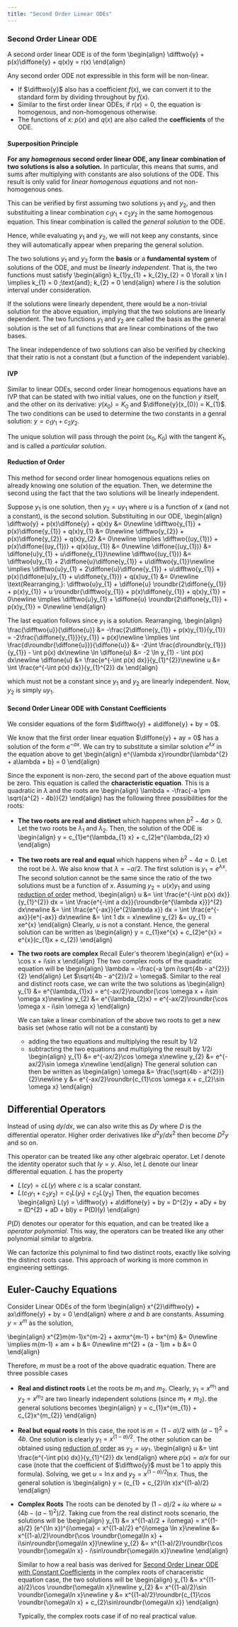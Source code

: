 ```yaml
---
title: "Second Order Linear ODEs"
---
```


### Second Order Linear ODE
A second order linear ODE is of the form
\begin{align}
    \difftwo{y} + p(x)\diffone{y} + q(x)y = r(x)
\end{align}

Any second order ODE not expressible in this form will be non-linear.

* If $\difftwo{y}$ also has a coefficient $f(x)$, we can convert it to the standard form by dividing throughout by $f(x)$.
* Similar to the first order linear ODEs, if $r(x) = 0$, the equation is homogenous, and non-homogenous otherwise.
* The functions of $x$: $p(x)$ and $q(x)$ are also called the **coefficients** of the ODE.

#### Superposition Principle
**For any _homogenous_ second order linear ODE, any linear combination of two solutions is also a solution.** In particular, this means that sums, and sums after multiplying with constants are also solutions of the ODE. This result is only valid for _linear homogenous equations_ and not non-homogenous ones.

This can be verified by first assuming two solutions $y_{1}$ and $y_{2}$, and then substituiting a linear combination $c_{1}y_{1} + c_{2}y_{2}$ in the same homogenous equation. This linear combination is called the _general solution_ to the ODE.

Hence, while evaluating $y_{1}$ and $y_{2}$, we will not keep any constants, since they will automatically appear when preparing the general solution.

The two solutions $y_{1}$ and $y_{2}$ form the **basis** or a **fundamental system** of solutions of the ODE, and must be _linearly independent_. That is, the two functions must satisfy
\begin{align}
    k_{1}y_{1} + k_{2}y_{2} = 0 \forall x \in I \implies k_{1} = 0 \;\text{and}\; k_{2} = 0
\end{align}
where $I$ is the solution interval under consideration.

If the solutions were linearly dependent, there would be a non-trivial solution for the above equation, implying that the two solutions are linearly dependent.
The two functions $y_{1}$ and $y_{2}$ are called the basis as the general solution is the set of all functions that are linear combinations of the two bases.

The linear independence of two solutions can also be verified by checking that their ratio is not a constant (but a function of the independent variable).

#### IVP
Similar to linear ODEs, second order linear homogenous equations have an IVP that can be stated with two initial values, one on the function $y$ itself, and the other on its derivative: $y(x_{0}) = K_{0}$ and $\diffone{y}(x_{0}) = K_{1}$. The two conditions can be used to determine the two constants in a genral solution: $y = c_{1}y_{1} + c_{2}y_{2}$.

The unique solution will pass through the point $(x_{0}, K_{0})$ with the tangent $K_{1}$, and is called a _particular solution_.

#### Reduction of Order
This method for second order linear homogenous equations relies on already knowing one solution of the equation. Then, we determine the second using the fact that the two solutions will be linearly independent.

Suppose $y_{1}$ is one solution, then $y_{2} = uy_{1}$ where $u$ is a function of $x$ (and not a constant), is the second solution. Substituiting in our ODE,
\begin{align}
    \difftwo{y} + p(x)\diffone{y} + q(x)y &= 0\newline
    \difftwo{y_{1}} + p(x)\diffone{y_{1}} + q(x)y_{1} &= 0\newline
    \difftwo{y_{2}} + p(x)\diffone{y_{2}} + q(x)y_{2} &= 0\newline
    \implies \difftwo{(uy_{1})} + p(x)\diffone{(uy_{1})} + q(x)(uy_{1}) &= 0\newline
    \diffone{(uy_{1})} &= \diffone{u}y_{1} + u\diffone{y_{1}}\newline
    \difftwo{(uy_{1})} &= \difftwo{u}y_{1} + 2\diffone{u}\diffone{y_{1}} + u\difftwo{y_{1}}\newline
    \implies \difftwo{u}y_{1} + 2\diffone{u}\diffone{y_{1}} + u\difftwo{y_{1}} + p(x)(\diffone{u}y_{1} + u\diffone{y_{1}}) + q(x)uy_{1} &= 0\newline
    \text{Rearranging,}\: \difftwo{u}y_{1} + \diffone{u} \roundbr{2\diffone{y_{1}} + p(x)y_{1}} + u \roundbr{\difftwo{y_{1}} + p(x)\diffone{y_{1}} + q(x)y_{1}} = 0\newline
    \implies \difftwo{u}y_{1} + \diffone{u} \roundbr{2\diffone{y_{1}} + p(x)y_{1}} = 0\newline
\end{align}

The last equation follows since $y_{1}$ is a solution. Rearranging,
\begin{align}
    \frac{\difftwo{u}}{\diffone{u}} &= -\frac{2\diffone{y_{1}} + p(x)y_{1}}{y_{1}} = -2\frac{\diffone{y_{1}}}{y_{1}} + p(x)\newline
    \implies \int \frac{d\roundbr{\diffone{u}}}{\diffone{u}} &= -2\int \frac{d\roundbr{y_{1}}}{y_{1}} - \int p(x) dx\newline
    \ln \diffone{u} &= -2 \ln y_{1} - \int p(x) dx\newline
    \diffone{u} &= \frac{e^{-\int p(x) dx}}{y_{1}^{2}}\newline
    u &= \int \frac{e^{-\int p(x) dx}}{y_{1}^{2}} dx
\end{align}

which must not be a constant since $y_{1}$ and $y_{2}$ are linearly independent. Now, $y_{2}$ is simply $uy_{1}$.

#### Second Order Linear ODE with Constant Coefficients
We consider equations of the form $\difftwo{y} + a\diffone{y} + by = 0$.

We know that the first order linear equation $\diffone{y} + ay = 0$ has a solution of the form $e^{-ax}$. We can try to substitute a similar solution $e^{\lambda x}$ in the equation above to get
\begin{align}
    e^{\lambda x}\roundbr{\lambda^{2} + a\lambda + b} = 0
\end{align}

Since the exponent is non-zero, the second part of the above equation must be zero. This equation is called the **characteristic equation**. This is a quadratic in $\lambda$ and the roots are
\begin{align}
    \lambda = -\frac{-a \pm \sqrt{a^{2} - 4b}}{2}
\end{align}
has the following three possibilities for the roots:
* **The two roots are real and distinct**
    which happens when $b^{2} - 4a > 0$. Let the two roots be $\lambda_{1}$ and $\lambda_{2}$. Then, the solution of the ODE is
    \begin{align}
        y = c_{1}e^{\lambda_{1} x} + c_{2}e^{\lambda_{2} x}
    \end{align}
* **The two roots are real and equal**
    which happens when $b^{2} - 4a = 0$. Let the root be $\lambda$. We also know that $\lambda = -a/2$. The first solution is $y_{1} = e^{\lambda x}$. The second solution cannot be the same since the ratio of the two solutions must be a function of $x$. Assuming $y_{2} = u(x)y_{1}$ and using [reduction of order](#reduction-of-order) method,
    \begin{align}
        u &= \int \frac{e^{-\int p(x) dx}}{y_{1}^{2}} dx = \int \frac{e^{-\int a dx}}{\roundbr{e^{\lambda x}}}^{2} dx\newline
        &= \int \frac{e^{-ax}}{e^{2\lambda x}} dx = \int \frac{e^{-ax}}{e^{-ax}} dx\newline
        &= \int 1 dx = x\newline
        y_{2} &= uy_{1} = xe^{x}
    \end{align}
    Clearly, $u$ is not a constant. Hence, the general solution can be written as
    \begin{align}
        y = c_{1}xe^{x} + c_{2}e^{x} = e^{x}(c_{1}x + c_{2})
    \end{align}
* **The two roots are complex**
    Recall Euler's theorem
    \begin{align}
        e^{ix} = \cos x + i\sin x
    \end{align}
    The two complex roots of the quadratic equation will be
    \begin{align}
        \lambda = -\frac{-a \pm i\sqrt{4b - a^{2}}}{2}
    \end{align}
    Let $\sqrt{4b - a^{2}}/2 = \omega$. Similar to the real and distinct roots case, we can write the two solutions as
    \begin{align}
        y_{1} &= e^{\lambda_{1}x} = e^{-ax/2}\roundbr{\cos \omega x + i\sin \omega x}\newline
        y_{2} &= e^{\lambda_{2}x} = e^{-ax/2}\roundbr{\cos \omega x - i\sin \omega x}
    \end{align}

    We can take a linear combination of the above two roots to get a new basis set (whose ratio will not be a constant) by
    * adding the two equations and multiplying the result by $1/2$
    * subtracting the two equations and multiplying the result by $1/2i$
    \begin{align}
        y_{1} &= e^{-ax/2}\cos \omega x\newline
        y_{2} &= e^{-ax/2}\sin \omega x\newline
    \end{align}
    The general solution can then be written as
    \begin{align}
        \omega &= \frac{\sqrt{4b - a^{2}}}{2}\newline
        y &= e^{-ax/2}\roundbr{c_{1}\cos \omega x + c_{2}\sin \omega x}
    \end{align}

## Differential Operators
Instead of using $dy/dx$, we can also write this as $Dy$ where $D$ is the differential operator. Higher order derivatives like $d^{2}y/dx^{2}$ then become $D^{2}y$ and so on.

This operator can be treated like any other algebraic operator. Let $I$ denote the identity operator such that $Iy = y$. Also, let $L$ denote our linear differential equation. $L$ has the property
* $L(cy) = cL(y)$ where $c$ is a scalar constant.
* $L(c_{1}y_{1} + c_{2}y_{2}) = c_{1}L(y_{1}) + c_{2}L(y_{2})$
Then, the equation becomes
\begin{align}
    L(y) = \difftwo{y} + a\diffone{y} + by = D^{2}y + aDy + by = (D^{2} + aD + bI)y = P(D)(y)
\end{align}

$P(D)$ denotes our operator for this equation, and can be treated like a _operator polynomial_. This way, the operators can be treated like any other polynomial similar to algebra.

We can factorize this polynimal to find two distinct roots, exactly like solving the distinct roots case. This approach of working is more common in engineering settings.

## Euler-Cauchy Equations
Consider Linear ODEs of the form
\begin{align}
    x^{2}\difftwo{y} + ax\diffone{y} + by = 0
\end{align}
where $a$ and $b$ are constants. Assuming $y = x^{m}$ as the solution,

\begin{align}
    x^{2}m(m-1)x^{m-2} + axmx^{m-1} + bx^{m} &= 0\newline
    \implies m(m-1) + am + b &= 0\newline
    m^{2} + (a - 1)m + b &= 0
\end{align}

Therefore, $m$ must be a root of the above quadratic equation. There are three possible cases
* **Real and distinct roots**
    Let the roots be $m_{1}$ and $m_{2}$. Clearly, $y_{1} = x^{m_{1}}$ and $y_{2} = x^{m_{2}}$ are two linearly independent solutions (since $m_{1} \neq m_{2}$). the general solutions becomes
    \begin{align}
        y = c_{1}x^{m_{1}} + c_{2}x^{m_{2}}
    \end{align}
* **Real but equal roots**
    In this case, the root is $m = (1-a)/2$ with $(a - 1)^{2} = 4b$. One solution is clearly $y_{1} = x^{(1-a)/2}$. The other solution can be obtained using [reduction of order](#reduction-of-order) as $y_{2} = uy_{1}$.
    \begin{align}
        u &= \int \frac{e^{-\int p(x) dx}}{y_{1}^{2}} dx
    \end{align}
    where $p(x) = a/x$ for our case (note that the coefficient of $\difftwo{y}$ must be 1 to apply this formula). Solving, we get $u = \ln x$ and $y_{2} = x^{(1-a)/2}\ln x$. Thus, the general solution is
    \begin{align}
        y = (c_{1} + c_{2}\ln x)x^{(1-a)/2}
    \end{align}
* **Complex Roots**
    The roots can be denoted by $(1-a)/2 + i\omega$ where $\omega = (4b - (a-1)^{2})/2$. Taking cue from the real distinct roots scenario, the solutions will be
    \begin{align}
        y_{1} &= x^{(1-a)/2 + i\omega} = x^{(1-a)/2} (e^{\ln x})^{i\omega} = x^{(1-a)/2} e^{i\omega \ln x}\newline
        &= x^{(1-a)/2}\roundbr{\cos \roundbr{\omega\ln x} + i\sin\roundbr{\omega\ln x}}\newline
        y_{2} &= x^{(1-a)/2}\roundbr{\cos \roundbr{\omega\ln x} - i\sin\roundbr{\omega\ln x}}\newline
    \end{align}

    Similar to how a real basis was derived for [Second Order Linear ODE with Constant Coefficients](#second-order-linear-ode-with-constant-coefficients) in the complex roots of characeristic equation case, the two solutions will be
    \begin{align}
        y_{1} &= x^{(1-a)/2}\cos \roundbr{\omega\ln x}\newline
        y_{2} &= x^{(1-a)/2}\sin \roundbr{\omega\ln x}\newline
        y &= x^{(1-a)/2}\roundbr{c_{1}\cos \roundbr{\omega\ln x} + c_{2}\sin\roundbr{\omega\ln x}}
    \end{align}

    Typically, the complex roots case if of no real practical value.
